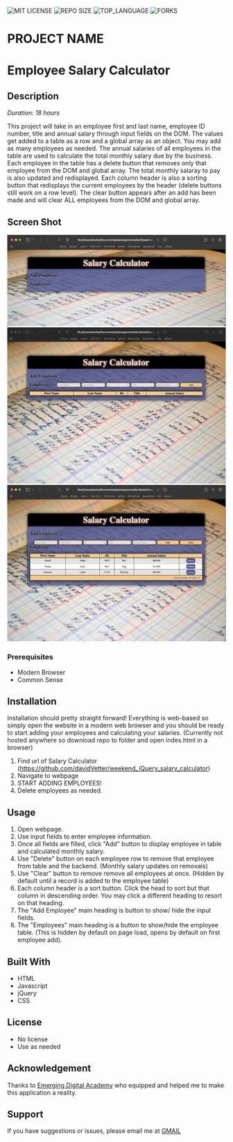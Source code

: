 
![MIT LICENSE](https://img.shields.io/github/license/scottbromander/the_marketplace.svg?style=flat-square)
![REPO SIZE](https://img.shields.io/github/repo-size/scottbromander/the_marketplace.svg?style=flat-square)
![TOP_LANGUAGE](https://img.shields.io/github/languages/top/scottbromander/the_marketplace.svg?style=flat-square)
![FORKS](https://img.shields.io/github/forks/scottbromander/the_marketplace.svg?style=social)

# PROJECT NAME

# Employee Salary Calculator

## Description

_Duration: 18 hours_

This project will take in an employee first and last name, employee ID number, title and annual salary through input fields on the DOM. The values get added to a table as a row and a global array as an object. You may add as many employees as needed. The annual salaries of all employees in the table are used to calculate the total monthly salary due by the business. Each employee in the table has a delete button that removes only that employee from the DOM and global array. The total monthly salaray to pay is also updated and redisplayed. Each column header is also a sorting button that redisplays the current employees by the header (delete buttons still work on a row level). The clear button appears after an add has been made and will clear ALL employees from the DOM and global array.

## Screen Shot

![](img/Screen%20Shot%202022-09-04%20at%209.11.37%20AM.jpg)
![](img/Screen%20Shot%202022-09-04%20at%208.24.39%20AM.jpg)
![](img/Screen%20Shot%202022-09-04%20at%208.35.30%20AM.jpg)

### Prerequisites

- Modern Browser
- Common Sense

## Installation

Installation should pretty straight forward! Everything is web-based so simply open the website in a modern web browser and you should be ready to start adding your employees and calculating your salaries. (Currently not hosted anywhere so download repo to folder and open index.html in a browser)

1. Find url of Salary Calculator (https://github.com/davidVetter/weekend_jQuery_salary_calculator)
2. Navigate to webpage
3. START ADDING EMPLOYEES!
4. Delete employees as needed.

## Usage

1. Open webpage.
2. Use input fields to enter employee information.
3. Once all fields are filled, click "Add" button to display employee in table and calculated monthly salary.
4. Use "Delete" button on each employee row to remove that employee from table and the backend. (Monthly salary updates on removals)
5. Use "Clear" button to remove remove all employees at once. (Hidden by default until a record is added to the employee table)
6. Each column header is a sort button. Click the head to sort but that column in descending order. You may click a different heading to resort on that heading.
7. The "Add Employee" main heading is button to show/ hide the input fields.
8. The "Employees" main heading is a button to show/hide the employee table. (This is hidden by default on page load, opens by default on first employee add).


## Built With

- HTML
- Javascript
- jQuery
- CSS

## License

- No license
- Use as needed

## Acknowledgement
Thanks to [Emerging Digital Academy](https://emergingacademy.org) who equipped and helped me to make this application a reality.

## Support
If you have suggestions or issues, please email me at [GMAIL](ddvetter23@gmail.com)

<!-- [Project Instructions](./INSTRUCTIONS.md), this line may be removed once you have updated the README.md -->

